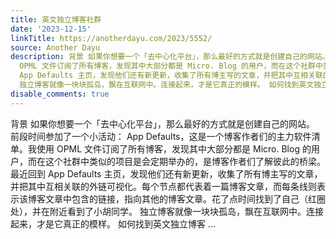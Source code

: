 ```yaml
---
title: 英文独立博客社群
date: '2023-12-15'
linkTitle: https://anotherdayu.com/2023/5552/
source: Another Dayu
description: 背景 如果你想要一个「去中心化平台」，那么最好的方式就是创建自己的网站。 前段时间参加了一个小活动： App Defaults，这是一个博客作者们的主力软件清单。我使用
  OPML 文件订阅了所有博客，发现其中大部分都是 Micro. Blog 的用户，而在这个社群中类似的项目是会定期举办的，是博客作者们了解彼此的桥梁。 最近回到
  App Defaults 主页，发现他们还有新更新，收集了所有博主写的文章，并把其中互相关联的外链可视化。每个节点都代表着一篇博客文章，而每条线则表示该博客文章中包含的链接，指向其他的博客文章。花了点时间找到了自己（红圈处），并在附近看到了小胡同学。
  独立博客就像一块块孤岛，飘在互联网中。连接起来，才是它真正的模样。 如何找到英文独立博客 ...
disable_comments: true
---
```

背景 如果你想要一个「去中心化平台」，那么最好的方式就是创建自己的网站。 前段时间参加了一个小活动： App Defaults，这是一个博客作者们的主力软件清单。我使用 OPML 文件订阅了所有博客，发现其中大部分都是 Micro. Blog 的用户，而在这个社群中类似的项目是会定期举办的，是博客作者们了解彼此的桥梁。 最近回到 App Defaults 主页，发现他们还有新更新，收集了所有博主写的文章，并把其中互相关联的外链可视化。每个节点都代表着一篇博客文章，而每条线则表示该博客文章中包含的链接，指向其他的博客文章。花了点时间找到了自己（红圈处），并在附近看到了小胡同学。 独立博客就像一块块孤岛，飘在互联网中。连接起来，才是它真正的模样。 如何找到英文独立博客 ...